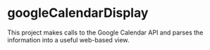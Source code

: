 # googleCalendarDisplay
This project makes calls to the Google Calendar API and parses the information into a useful web-based view.
